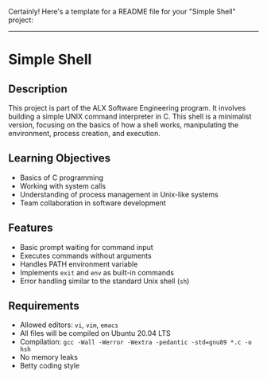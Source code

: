 Certainly! Here's a template for a README file for your "Simple Shell" project:

---

# Simple Shell

## Description
This project is part of the ALX Software Engineering program. It involves building a simple UNIX command interpreter in C. This shell is a minimalist version, focusing on the basics of how a shell works, manipulating the environment, process creation, and execution.

## Learning Objectives
- Basics of C programming
- Working with system calls
- Understanding of process management in Unix-like systems
- Team collaboration in software development

## Features
- Basic prompt waiting for command input
- Executes commands without arguments
- Handles PATH environment variable
- Implements `exit` and `env` as built-in commands
- Error handling similar to the standard Unix shell (`sh`)

## Requirements
- Allowed editors: `vi`, `vim`, `emacs`
- All files will be compiled on Ubuntu 20.04 LTS
- Compilation: `gcc -Wall -Werror -Wextra -pedantic -std=gnu89 *.c -o hsh`
- No memory leaks
- Betty coding style

